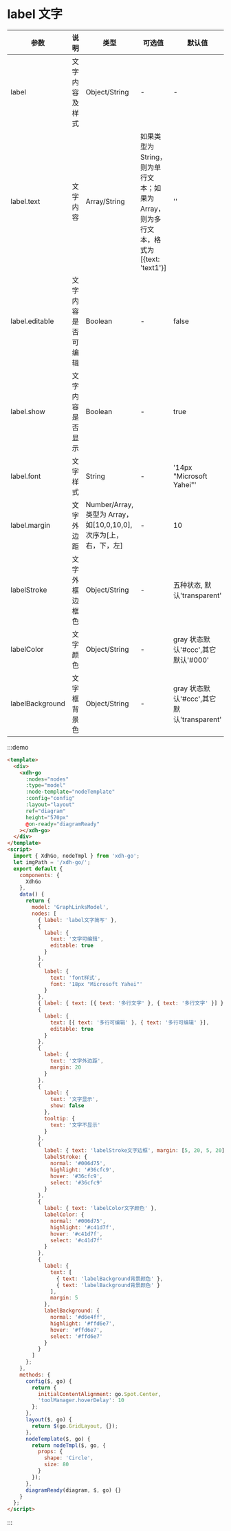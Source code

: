 # label 文字

| 参数            | 说明               | 类型                                                            | 可选值                                                                               | 默认值                                    |
| --------------- | ------------------ | --------------------------------------------------------------- | ------------------------------------------------------------------------------------ | ----------------------------------------- |
| label           | 文字内容及样式     | Object/String                                                   | -                                                                                    | -                                         |
| label.text      | 文字内容           | Array/String                                                    | 如果类型为 String，则为单行文本；如果为 Array，则为多行文本，格式为[{text: 'text1'}] | ''                                        |
| label.editable  | 文字内容是否可编辑 | Boolean                                                         | -                                                                                    | false                                     |
| label.show      | 文字内容是否显示   | Boolean                                                         | -                                                                                    | true                                      |
| label.font      | 文字样式           | String                                                          | -                                                                                    | '14px "Microsoft Yahei"'                  |
| label.margin    | 文字外边距         | Number/Array,类型为 Array，如[10,0,10,0],次序为[上，右，下，左] | -                                                                                    | 10                                        |
| labelStroke     | 文字外框边框色     | Object/String                                                   | -                                                                                    | 五种状态, 默认'transparent'               |
| labelColor      | 文字颜色           | Object/String                                                   | -                                                                                    | gray 状态默认'#ccc',其它默认'#000'        |
| labelBackground | 文字框背景色       | Object/String                                                   | -                                                                                    | gray 状态默认'#ccc',其它默认'transparent' |

:::demo

```html
<template>
  <div>
    <xdh-go
      :nodes="nodes"
      :type="model"
      :node-template="nodeTemplate"
      :config="config"
      :layout="layout"
      ref="diagram"
      height="570px"
      @on-ready="diagramReady"
    ></xdh-go>
  </div>
</template>
<script>
  import { XdhGo, nodeTmpl } from 'xdh-go';
  let imgPath = '/xdh-go/';
  export default {
    components: {
      XdhGo
    },
    data() {
      return {
        model: 'GraphLinksModel',
        nodes: [
          { label: 'label文字简写' },
          {
            label: {
              text: '文字可编辑',
              editable: true
            }
          },
          {
            label: {
              text: 'font样式',
              font: '18px "Microsoft Yahei"'
            }
          },
          { label: { text: [{ text: '多行文字' }, { text: '多行文字' }] } },
          {
            label: {
              text: [{ text: '多行可编辑' }, { text: '多行可编辑' }],
              editable: true
            }
          },
          {
            label: {
              text: '文字外边距',
              margin: 20
            }
          },
          {
            label: {
              text: '文字显示',
              show: false
            },
            tooltip: {
              text: '文字不显示'
            }
          },
          {
            label: { text: 'labelStroke文字边框', margin: [5, 20, 5, 20] },
            labelStroke: {
              normal: '#006d75',
              highlight: '#36cfc9',
              hover: '#36cfc9',
              select: '#36cfc9'
            }
          },
          {
            label: { text: 'labelColor文字颜色' },
            labelColor: {
              normal: '#006d75',
              highlight: '#c41d7f',
              hover: '#c41d7f',
              select: '#c41d7f'
            }
          },
          {
            label: {
              text: [
                { text: 'labelBackground背景颜色' },
                { text: 'labelBackground背景颜色' }
              ],
              margin: 5
            },
            labelBackground: {
              normal: '#d6e4ff',
              highlight: '#ffd6e7',
              hover: '#ffd6e7',
              select: '#ffd6e7'
            }
          }
        ]
      };
    },
    methods: {
      config($, go) {
        return {
          initialContentAlignment: go.Spot.Center,
          'toolManager.hoverDelay': 10
        };
      },
      layout($, go) {
        return $(go.GridLayout, {});
      },
      nodeTemplate($, go) {
        return nodeTmpl($, go, {
          props: {
            shape: 'Circle',
            size: 80
          }
        });
      },
      diagramReady(diagram, $, go) {}
    }
  };
</script>
```

:::
